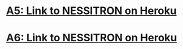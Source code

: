# [A5: Link to NESSITRON on Heroku](https://nessitron.herokuapp.com/)

# [A6: Link to NESSITRON on Heroku](https://nessitron-a6.herokuapp.com/)
